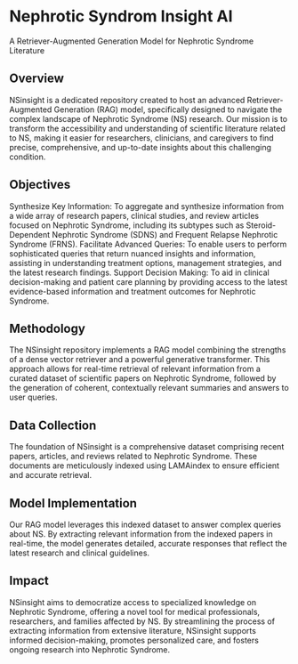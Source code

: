 # Nephrotic Syndrom Insight AI 
A Retriever-Augmented Generation Model for Nephrotic Syndrome Literature
## Overview
NSinsight is a dedicated repository created to host an advanced Retriever-Augmented Generation (RAG) model, specifically designed to navigate the complex landscape of Nephrotic Syndrome (NS) research. Our mission is to transform the accessibility and understanding of scientific literature related to NS, making it easier for researchers, clinicians, and caregivers to find precise, comprehensive, and up-to-date insights about this challenging condition.

## Objectives
Synthesize Key Information: To aggregate and synthesize information from a wide array of research papers, clinical studies, and review articles focused on Nephrotic Syndrome, including its subtypes such as Steroid-Dependent Nephrotic Syndrome (SDNS) and Frequent Relapse Nephrotic Syndrome (FRNS).
Facilitate Advanced Queries: To enable users to perform sophisticated queries that return nuanced insights and information, assisting in understanding treatment options, management strategies, and the latest research findings.
Support Decision Making: To aid in clinical decision-making and patient care planning by providing access to the latest evidence-based information and treatment outcomes for Nephrotic Syndrome.

## Methodology
The NSinsight repository implements a RAG model combining the strengths of a dense vector retriever and a powerful generative transformer. This approach allows for real-time retrieval of relevant information from a curated dataset of scientific papers on Nephrotic Syndrome, followed by the generation of coherent, contextually relevant summaries and answers to user queries.

## Data Collection
The foundation of NSinsight is a comprehensive dataset comprising recent papers, articles, and reviews related to Nephrotic Syndrome. These documents are meticulously indexed using LAMAindex to ensure efficient and accurate retrieval.

## Model Implementation
Our RAG model leverages this indexed dataset to answer complex queries about NS. By extracting relevant information from the indexed papers in real-time, the model generates detailed, accurate responses that reflect the latest research and clinical guidelines.

## Impact
NSinsight aims to democratize access to specialized knowledge on Nephrotic Syndrome, offering a novel tool for medical professionals, researchers, and families affected by NS. By streamlining the process of extracting information from extensive literature, NSinsight supports informed decision-making, promotes personalized care, and fosters ongoing research into Nephrotic Syndrome.
